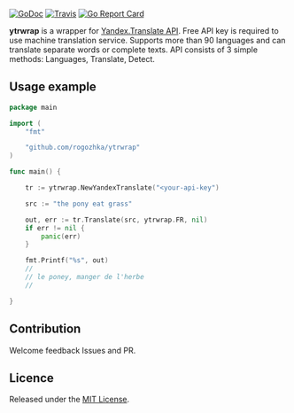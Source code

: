 [![GoDoc](https://godoc.org/github.com/rogozhka/ytrwrap?status.svg)](https://godoc.org/github.com/rogozhka/ytrwrap)
[![Travis](https://travis-ci.org/rogozhka/ytrwrap.svg?branch=master)](https://travis-ci.org/rogozhka/ytrwrap)
[![Go Report Card](https://goreportcard.com/badge/github.com/rogozhka/ytrwrap)](https://goreportcard.com/report/github.com/rogozhka/ytrwrap)

**ytrwrap** is a wrapper for [Yandex.Translate API](https://tech.yandex.com/translate/). Free API key is required to use machine translation service. Supports more than 90 languages and can translate separate words or complete texts. API consists of 3 simple methods: Languages, Translate, Detect.

## Usage example

```go
package main

import (
	"fmt"

	"github.com/rogozhka/ytrwrap"
)

func main() {

	tr := ytrwrap.NewYandexTranslate("<your-api-key")

	src := "the pony eat grass"

	out, err := tr.Translate(src, ytrwrap.FR, nil)
	if err != nil {
		panic(err)
	}

	fmt.Printf("%s", out)
	//
	// le poney, manger de l'herbe
	//

}
```



## Contribution

Welcome feedback Issues and PR.



## Licence

Released under the [MIT License](https://github.com/rogozhka/ytrwrap/blob/master/LICENSE).